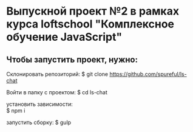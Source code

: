 
# Выпускной проект №2 в рамках курса loftschool "Комплексное обучение JavaScript"

## Чтобы запустить проект, нужно:

Склонировать репозиторий:
$ git clone https://github.com/spureful/ls-chat

Войти в папку с проектом:
$ cd ls-chat


установить зависимости:  
$ npm i

запустить сборку:
$ gulp